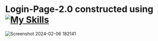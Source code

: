 # Login-Page-2.0 constructed using [![My Skills](https://skillicons.dev/icons?i=html,css)](https://skillicons.dev)

![Screenshot 2024-02-06 182141](https://github.com/Kingsman119/Login-Page-2.0/assets/154053800/0282e3d7-8603-48b4-86c8-284744920155)

